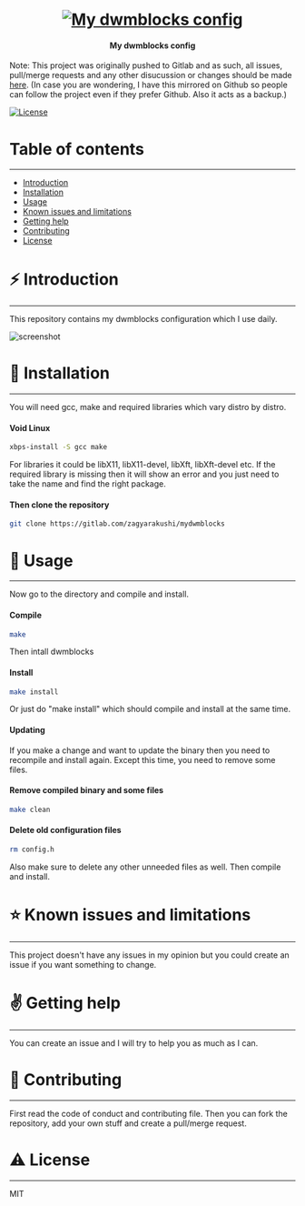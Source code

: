 <h1 align="center">
  <br>
  <a href="https://gitlab.com/zagyarakushi/mydwmblocks"><img src="" alt="My dwmblocks config"></a>
</h1>

<h4 align="center">My dwmblocks config</h4>

Note: This project was originally pushed to Gitlab and as such, all issues, pull/merge requests and any other disucussion or changes should be made [here](https://gitlab.com/zagyarakushi/mydwmblocks). (In case you are wondering, I have this mirrored on Github so people can follow the project even if they prefer Github. Also it acts as a backup.)

[![License](https://img.shields.io/badge/License-MIT-lightgray.svg?style=flat-square)]()


# Table of contents
-----------------

* [Introduction](#introduction)
* [Installation](#installation)
* [Usage](#usage)
* [Known issues and limitations](#known-issues-and-limitations)
* [Getting help](#getting-help)
* [Contributing](#contributing)
* [License](#license)


# ⚡ Introduction
------------

This repository contains my dwmblocks configuration which I use daily.

![screenshot]()


# 📖 Installation
------------

You will need gcc, make and required libraries which vary distro by distro.

#### Void Linux

```bash
xbps-install -S gcc make
```

For libraries it could be libX11, libX11-devel, libXft, libXft-devel etc. If the required library is missing then it will show an error and you just need to take the name and find the right package.

#### Then clone the repository

```bash
git clone https://gitlab.com/zagyarakushi/mydwmblocks
```


# 📝 Usage
-----

Now go to the directory and compile and install.

#### Compile

```bash
make
```

Then intall dwmblocks

#### Install

```bash
make install
```

Or just do "make install" which should compile and install at the same time.

#### Updating

If you make a change and want to update the binary then you need to recompile and install again. Except this time, you need to remove some files.

#### Remove compiled binary and some files

```bash
make clean
```

#### Delete old configuration files

```bash
rm config.h
```

Also make sure to delete any other unneeded files as well. Then compile and install.


# ⭐ Known issues and limitations
----------------------------

This project doesn't have any issues in my opinion but you could create an issue if you want something to change.


# ✌️ Getting help
------------

You can create an issue and I will try to help you as much as I can.


# 🔔 Contributing
------------

First read the code of conduct and contributing file. Then you can fork the repository, add your own stuff and create a pull/merge request.


# ⚠ License
-------

MIT

